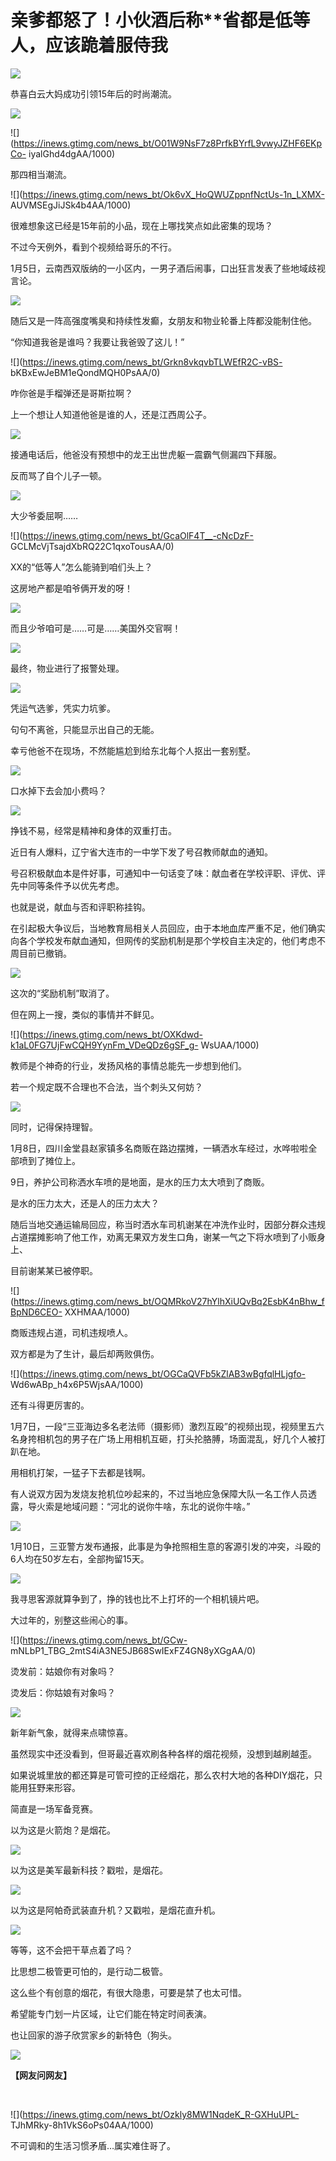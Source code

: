 # 亲爹都怒了！小伙酒后称**省都是低等人，应该跪着服侍我

![](https://inews.gtimg.com/news_bt/GFZ9EEBKdPGxWgnWZOoFF4hVjYwJGvrItpnn2m63XRKrIAA/0)

恭喜白云大妈成功引领15年后的时尚潮流。

![](https://inews.gtimg.com/news_bt/OfdMTCTttM7IaLAatb64EEDO6EjslaH76h5eE9_Ls47K4AA/1000)

![](https://inews.gtimg.com/news_bt/O01W9NsF7z8PrfkBYrfL9vwyJZHF6EKpCo-
iyalGhd4dgAA/1000)

那四相当潮流。

![](https://inews.gtimg.com/news_bt/Ok6vX_HoQWUZppnfNctUs-1n_LXMX-
AUVMSEgJiJSk4b4AA/1000)

很难想象这已经是15年前的小品，现在上哪找笑点如此密集的现场？

不过今天例外，看到个视频给哥乐的不行。

1月5日，云南西双版纳的一小区内，一男子酒后闹事，口出狂言发表了些地域歧视言论。

![](https://inews.gtimg.com/news_bt/GSfgvdjoweq6U2aEGM0t6z-YLPXq7IXiQEMjljQ7B-LwkAA/0)

随后又是一阵高强度嘴臭和持续性发癫，女朋友和物业轮番上阵都没能制住他。

“你知道我爸是谁吗？我要让我爸毁了这儿！”

![](https://inews.gtimg.com/news_bt/Grkn8vkqvbTLWEfR2C-vBS-
bKBxEwJeBM1eQondMQH0PsAA/0)

咋你爸是手榴弹还是哥斯拉啊？

上一个想让人知道他爸是谁的人，还是江西周公子。

![](https://inews.gtimg.com/news_bt/GFD27L09t7tOTWMLk_7-gOKJhPC9VKoOPGYpTm1R_M8IUAA/0)

接通电话后，他爸没有预想中的龙王出世虎躯一震霸气侧漏四下拜服。

反而骂了自个儿子一顿。

![](https://inews.gtimg.com/news_bt/GPnOe97EoFfJP9jCL2eVcvnyeiS7ELCtNwewBYrZx0sUoAA/0)

大少爷委屈啊……

![](https://inews.gtimg.com/news_bt/GcaOlF4T__-cNcDzF-
GCLMcVjTsajdXbRQ22C1qxoTousAA/0)

XX的“低等人”怎么能骑到咱们头上？

这房地产都是咱爷俩开发的呀！

![](https://inews.gtimg.com/news_bt/GkZuEhpWmN9iZ2kM5CB5F5EJGfQSDC3nVytkjbhpm15V4AA/0)

而且少爷咱可是……可是……美国外交官啊！

![](https://inews.gtimg.com/news_bt/GYw_jrFFvEALehSSIWeo2UG8SWnF9WKsR6a5zrIaiSttwAA/0)

最终，物业进行了报警处理。

![](https://inews.gtimg.com/news_bt/O5p_yKP16_RVh0wyf9sEXdY7-1LO36rTqJ5ZImkZjYA9sAA/1000)

凭运气选爹，凭实力坑爹。

句句不离爸，只能显示出自己的无能。

幸亏他爸不在现场，不然能尴尬到给东北每个人抠出一套别墅。

![](https://inews.gtimg.com/news_bt/OMopOMJMUj65RsRwQ1BpW7YznaWLHvL8oeCcnR6_8Br4oAA/1000)

口水掉下去会加小费吗？

![](https://inews.gtimg.com/news_bt/ODxAc3STfqssN0VCh_7ZdQYpgArd-7TeHBsfzlZ9WbGtUAA/1000)

挣钱不易，经常是精神和身体的双重打击。

近日有人爆料，辽宁省大连市的一中学下发了号召教师献血的通知。

号召积极献血本是件好事，可通知中一句话变了味：献血者在学校评职、评优、评先中同等条件予以优先考虑。

也就是说，献血与否和评职称挂钩。

在引起极大争议后，当地教育局相关人员回应，由于本地血库严重不足，他们确实向各个学校发布献血通知，但网传的奖励机制是那个学校自主决定的，他们考虑不周目前已撤销。

![](https://inews.gtimg.com/news_bt/OTxLZxO2q4bjWmV_ncmESG9l2eRufvegxIna_0A-I_pPQAA/1000)

这次的“奖励机制”取消了。

但在网上一搜，类似的事情并不鲜见。

![](https://inews.gtimg.com/news_bt/OXKdwd-k1aL0FG7UjFwCQH9YynFm_VDeQDz6gSF_g-
WsUAA/1000)

教师是个神奇的行业，发扬风格的事情总能先一步想到他们。

若一个规定既不合理也不合法，当个刺头又何妨？

![](https://inews.gtimg.com/news_bt/OICAdxXRJ8_cqrqSX4Jy7P9gqNXU1iJo4cPrmxLIW_lxIAA/1000)

同时，记得保持理智。

1月8日，四川金堂县赵家镇多名商贩在路边摆摊，一辆洒水车经过，水哗啦啦全部喷到了摊位上。

9日，养护公司称洒水车喷的是地面，是水的压力太大喷到了商贩。

是水的压力太大，还是人的压力太大？

随后当地交通运输局回应，称当时洒水车司机谢某在冲洗作业时，因部分群众违规占道摆摊影响了他工作，劝离无果双方发生口角，谢某一气之下将水喷到了小贩身上、

目前谢某某已被停职。

![](https://inews.gtimg.com/news_bt/OQMRkoV27hYlhXiUQvBq2EsbK4nBhw_fBpND6CEO-
XXHMAA/1000)

商贩违规占道，司机违规喷人。

双方都是为了生计，最后却两败俱伤。

![](https://inews.gtimg.com/news_bt/OGCaQVFb5kZlAB3wBgfqlHLjgfo-
Wd6wABp_h4x6P5WjsAA/1000)

还有斗得更厉害的。

1月7日，一段“三亚海边多名老法师（摄影师）激烈互殴”的视频出现，视频里五六名身挎相机包的男子在广场上用相机互砸，打头抡胳膊，场面混乱，好几个人被打趴在地。

用相机打架，一猛子下去都是钱啊。

有人说双方因为发烧友抢机位吵起来的，不过当地应急保障大队一名工作人员透露，导火索是地域问题：“河北的说你牛啥，东北的说你牛啥。”

![](https://inews.gtimg.com/news_bt/OFWs0CsuVmgaNnnlQQKf-f4Sae6WdAqocDenMn9IJsf7QAA/1000)

1月10日，三亚警方发布通报，此事是为争抢照相生意的客源引发的冲突，斗殴的6人均在50岁左右，全部拘留15天。

![](https://inews.gtimg.com/news_bt/O51ZMPYkMjc-h8C8K7X8ls4nPKVa-N0G1gl3sd5J8O-KQAA/1000)

我寻思客源就算争到了，挣的钱也比不上打坏的一个相机镜片吧。

大过年的，别整这些闹心的事。

![](https://inews.gtimg.com/news_bt/GCw-
mNLbP1_TBG_2mtS4iA3NE5JB68SwIExFZ4GN8yXGgAA/0)

烫发前：姑娘你有对象吗？

烫发后：你姑娘有对象吗？

![](https://inews.gtimg.com/news_bt/OX1WdqsP2TyRFQsETvYBlmEuoN9VsF7RtKEZGy1K6vESkAA/1000)

新年新气象，就得来点啸惊喜。

虽然现实中还没看到，但哥最近喜欢刷各种各样的烟花视频，没想到越刷越歪。

如果说城里放的都还算是可管可控的正经烟花，那么农村大地的各种DIY烟花，只能用狂野来形容。

简直是一场军备竞赛。

以为这是火箭炮？是烟花。

![](https://inews.gtimg.com/news_bt/GpF210IHV0PKxayyFCe0fwae4nGR6qTq4UkfLCcWQhUTMAA/0)

以为这是美军最新科技？戳啦，是烟花。

![](https://inews.gtimg.com/news_bt/GZD3Z_3TvO6gUfvPPOTcSq76tYfij5Q5ZQa882cuPzCh8AA/0)

以为这是阿帕奇武装直升机？又戳啦，是烟花直升机。

![](https://inews.gtimg.com/news_bt/G9ceQQmwEI9RmzNH4kRG9oUV8q1nNs_G8pWszKrFL5jeUAA/0)

等等，这不会把干草点着了吗？

比思想二极管更可怕的，是行动二极管。

这么些个有创意的烟花，有很大隐患，可要是禁了也太可惜。

希望能专门划一片区域，让它们能在特定时间表演。

也让回家的游子欣赏家乡的新特色（狗头。

![](https://inews.gtimg.com/news_bt/O7u7bur3DFwSVuEZVzya_LzvGbI1VSE5tx0Tbtm132na0AA/1000)

**【网友问网友】**

​

![](https://inews.gtimg.com/news_bt/Ozkly8MW1NqdeK_R-GXHuUPL-
TJhMRky-8h1VkS6oPs04AA/1000)

不可调和的生活习惯矛盾…属实难住哥了。

